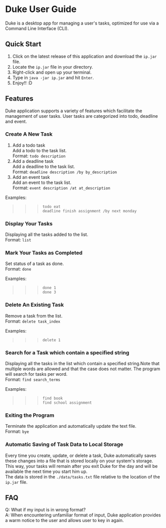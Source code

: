 # Duke User Guide
Duke is a desktop app for managing a user's tasks, optimized for use via a Command Line Interface (CLI). 

## Quick Start
1. Click on the latest release of this application and download the `ip.jar` file.
2. Locate the `ip.jar` file in your directory.
3. Right-click and open up your terminal.
4. Type in `java -jar ip.jar` and hit `Enter`.
5. Enjoy!! :D

## Features 
Duke application supports a variety of features which facilitate the management of user tasks. User tasks are categorized into todo, deadline and event.

### Create A New Task
1. Add a todo task    
Add a todo to the task list.      
Format: `todo description`     
2. Add a deadline task      
Add a deadline to the task list.       
Format: `deadline description /by by_description`    
3. Add an event task      
Add an event to the task list.      
Format: `event description /at at_description`      

Examples: 
>>> `todo eat `      
>>> `deadline finish assignment /by next monday `     

### Display Your Tasks
Displaying all the tasks added to the list.      
Format: `list`      

### Mark Your Tasks as Completed
Set status of a task as done.     
Format: `done `    

Examples:
>>> `done 1 `   
>>> `done 3 `   

### Delete An Existing Task
Remove a task from the list.    
Format: `delete task_index`     

Examples:     
>>> `delete 1`     

### Search for a Task which contain a specified string
Displaying all the tasks in the list which contain a specified string.Note that multiple words are allowed and that the case does not matter. The program will search for tasks per word.     
Format: `find search_terms`    

Examples:      
>>> `find book `   
>>> `find school assignment`     

### Exiting the Program
Terminate the application and automatically update the text file.     
Format: `bye`     

### Automatic Saving of Task Data to Local Storage
Every time you create, update, or delete a task, Duke automatically saves these changes into a file that is stored locally on your system's storage. This way, your tasks will remain after you exit Duke for the day and will be available the next time you start him up.       
The data is stored in the `./data/tasks.txt` file relative to the location of the `ip.jar` file.     

## FAQ

Q: What if my input is in wrong format?      
A: When encountering unfamiliar format of input, Duke application provides a warm notice to the user and allows user to key in again.       
